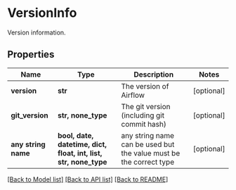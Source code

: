 # VersionInfo

Version information.

## Properties
Name | Type | Description | Notes
------------ | ------------- | ------------- | -------------
**version** | **str** | The version of Airflow | [optional] 
**git_version** | **str, none_type** | The git version (including git commit hash) | [optional] 
**any string name** | **bool, date, datetime, dict, float, int, list, str, none_type** | any string name can be used but the value must be the correct type | [optional]

[[Back to Model list]](../README.md#documentation-for-models) [[Back to API list]](../README.md#documentation-for-api-endpoints) [[Back to README]](../README.md)


